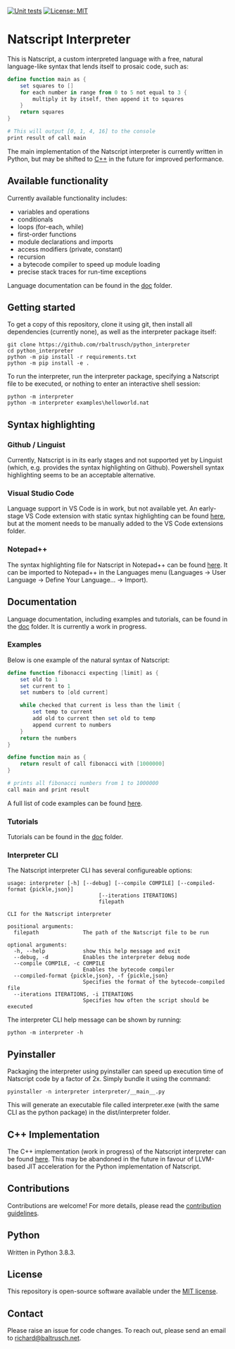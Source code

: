 [![Unit tests](https://github.com/rbaltrusch/python_interpreter/actions/workflows/pytest-unit-tests.yml/badge.svg)](https://github.com/rbaltrusch/python_interpreter/actions/workflows/pytest-unit-tests.yml)
[![License: MIT](https://img.shields.io/badge/License-MIT-purple.svg)](https://opensource.org/licenses/MIT)

# Natscript Interpreter

This is Natscript, a custom interpreted language with a free, natural language-like syntax that lends itself to prosaic code, such as:

```powershell
define function main as {
    set squares to []
    for each number in range from 0 to 5 not equal to 3 {
        multiply it by itself, then append it to squares
    }
    return squares
}

# This will output [0, 1, 4, 16] to the console
print result of call main
```

The main implementation of the Natscript interpreter is currently written in Python, but may be shifted to [C++](https://github.com/rbaltrusch/python_interpreter/tree/main/README.md#1-c-implementation) in the future for improved performance.

## Available functionality

Currently available functionality includes:
- variables and operations
- conditionals
- loops (for-each, while)
- first-order functions
- module declarations and imports
- access modifiers (private, constant)
- recursion
- a bytecode compiler to speed up module loading
- precise stack traces for run-time exceptions

Language documentation can be found in the [doc](https://github.com/rbaltrusch/python_interpreter/tree/main/doc) folder.

## Getting started

To get a copy of this repository, clone it using git, then install all dependencies (currently none), as well as the interpreter package itself:

```batch
git clone https://github.com/rbaltrusch/python_interpreter
cd python_interpreter
python -m pip install -r requirements.txt
python -m pip install -e .
```

To run the interpreter, run the interpreter package, specifying a Natscript file to be executed, or nothing to enter an interactive shell session:
```batch
python -m interpreter
python -m interpreter examples\helloworld.nat
```

## Syntax highlighting

### Github / Linguist

Currently, Natscript is in its early stages and not supported yet by Linguist (which, e.g. provides the syntax highlighting on Github). Powershell syntax highlighting seems to be an acceptable alternative.

### Visual Studio Code

Language support in VS Code is in work, but not available yet. An early-stage VS Code extension with static syntax highlighting can be found [here](https://github.com/rbaltrusch/natscript-vscode), but at the moment needs to be manually added to the VS Code extensions folder.

### Notepad++

The syntax highlighting file for Natscript in Notepad++ can be found [here](https://github.com/rbaltrusch/python_interpreter/tree/main/tools/syntax_highlighting/notepad++/natscript.xml). It can be imported to Notepad++ in the Languages menu (Languages -> User Language -> Define Your Language... -> Import).

## Documentation

Language documentation, including examples and tutorials, can be found in the [doc](https://github.com/rbaltrusch/python_interpreter/tree/main/doc) folder. It is currently a work in progress.

### Examples

Below is one example of the natural syntax of Natscript:

```powershell
define function fibonacci expecting [limit] as {
    set old to 1
    set current to 1
    set numbers to [old current]

    while checked that current is less than the limit {
        set temp to current
        add old to current then set old to temp
        append current to numbers
    }
    return the numbers
}

define function main as {
    return result of call fibonacci with [1000000]
}

# prints all fibonacci numbers from 1 to 1000000
call main and print result
```

A full list of code examples can be found [here](https://github.com/rbaltrusch/python_interpreter/tree/main/doc/examples).

### Tutorials

Tutorials can be found in the [doc](https://github.com/rbaltrusch/python_interpreter/tree/main/doc) folder.

### Interpreter CLI

The Natscript interpreter CLI has several configureable options:

```
usage: interpreter [-h] [--debug] [--compile COMPILE] [--compiled-format {pickle,json}]
                             [--iterations ITERATIONS]
                             filepath

CLI for the Natscript interpreter

positional arguments:
  filepath              The path of the Natscript file to be run

optional arguments:
  -h, --help            show this help message and exit
  --debug, -d           Enables the interpreter debug mode
  --compile COMPILE, -c COMPILE
                        Enables the bytecode compiler
  --compiled-format {pickle,json}, -f {pickle,json}
                        Specifies the format of the bytecode-compiled file
  --iterations ITERATIONS, -i ITERATIONS
                        Specifies how often the script should be executed
```

The interpreter CLI help message can be shown by running:
```batch
python -m interpreter -h
```

## Pyinstaller

Packaging the interpreter using pyinstaller can speed up execution time of Natscript code by a factor of 2x. Simply bundle it using the command:

```batch
pyinstaller -n interpreter interpreter/__main__.py
```

This will generate an executable file called interpreter.exe (with the same CLI as the python package) in the dist/interpreter folder.

## C++ Implementation

The C++ implementation (work in progress) of the Natscript interpreter can be found [here](https://github.com/rbaltrusch/cpp-natscript). This may be abandoned in the future in favour of LLVM-based JIT acceleration for the Python implementation of Natscript.

## Contributions

Contributions are welcome! For more details, please read the [contribution guidelines](CONTRIBUTING.md).

## Python

Written in Python 3.8.3.

## License

This repository is open-source software available under the [MIT license](https://github.com/rbaltrusch/python_interpreter/blob/main/LICENSE).

## Contact

Please raise an issue for code changes. To reach out, please send an email to richard@baltrusch.net.
